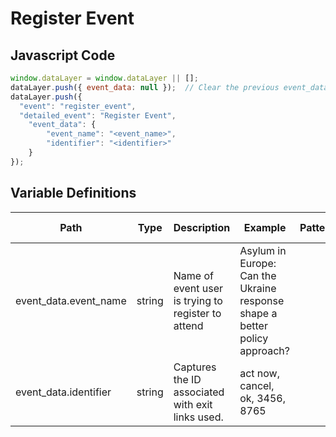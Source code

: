# Register Event

### 

## Javascript Code
```js
window.dataLayer = window.dataLayer || [];
dataLayer.push({ event_data: null });  // Clear the previous event_data object.
dataLayer.push({
  "event": "register_event",
  "detailed_event": "Register Event",
    "event_data": {
        "event_name": "<event_name>",
        "identifier": "<identifier>"
    }
});
```

## Variable Definitions

|Path|Type|Description|Example|Pattern|Min Length|Max Length|Minimum|Maximum|Multiple Of|
| --- | --- | --- | --- | --- | --- | --- | --- | --- | --- |
|event_data.event_name|string|Name of event user is trying to register to attend|Asylum in Europe: Can the Ukraine response shape a better policy approach?|||||||
|event_data.identifier|string|Captures the ID associated with exit links used. |act now, cancel, ok, 3456, 8765|||||||




